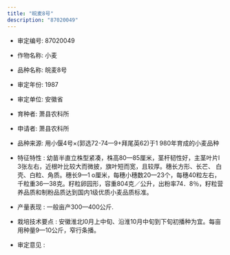 ```yaml
---
title: "皖麦8号"
description: "87020049"
---
```

* 审定编号:  87020049

*  作物名称:  小麦

*  品种名称:  皖麦8号

*  审定年份:  1987

*  审定单位:  安徽省

* 育种者:  萧县农科所

*  申请者:  萧县农科所

*  品种来源:  用小偃4号×(郭选72-74—9+拜尾英62)于1 980年育成的小麦品种

*  特征特性 : 
幼苗半直立株型紧凑，株高80—85厘米，茎杆韧性好，主茎叶片l 3张左右，近根叶比较大而微披，旗叶短而宽，且较厚。穗长方形、长芒、  白壳、白粒、角质。穗长9—1 o厘米，每穗小穗数20—23个，每穗40粒左右，千粒重36—38克。籽粒卵园形，容重804克／公升，出粉率74．8％，籽粒营养品质和制粉品质达到国内1级优质小麦品质标准。
 
*  产量表现 : 
一般亩产300—400公斤.

*  栽培技术要点 : 
安徽淮北l0月上中旬、沿淮10月中旬到下旬初播种为宜。每亩用种量9—10公斤，窄行条播。

*  审定意见 : 


